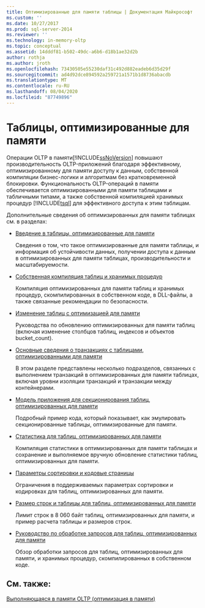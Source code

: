 ```yaml
---
title: Оптимизированные для памяти таблицы | Документация Майкрософт
ms.custom: ''
ms.date: 10/27/2017
ms.prod: sql-server-2014
ms.reviewer: ''
ms.technology: in-memory-oltp
ms.topic: conceptual
ms.assetid: 14dddf81-b502-49dc-a6b6-d18b1ae32d2b
author: rothja
ms.author: jroth
ms.openlocfilehash: 73430505e55230daf31c492d882eadeb6d35d29f
ms.sourcegitcommit: ad4d92dce894592a259721a1571b1d8736abacdb
ms.translationtype: MT
ms.contentlocale: ru-RU
ms.lasthandoff: 08/04/2020
ms.locfileid: "87749896"
---
```

# <a name="memory-optimized-tables"></a>Таблицы, оптимизированные для памяти
  Операции OLTP в памяти[!INCLUDE[ssNoVersion](../../includes/ssnoversion-md.md)] повышают производительность OLTP-приложений благодаря эффективному, оптимизированному для памяти доступу к данным, собственной компиляции бизнес-логики и алгоритмам без кратковременной блокировки. Функциональность OLTP-операций в памяти обеспечивается оптимизированными для памяти таблицами и табличными типами, а также собственной компиляцией хранимых процедур [!INCLUDE[tsql](../../includes/tsql-md.md)] для эффективного доступа к этим таблицам.  
  
 Дополнительные сведения об оптимизированных для памяти таблицах см. в разделах:  
  
-   [Введение в таблицы, оптимизированные для памяти](memory-optimized-tables.md)  
  
     Сведения о том, что такое оптимизированные для памяти таблицы, и информация об устойчивости данных, получении доступа к данным в оптимизированных для памяти таблицах, производительности и масштабируемости.  
  
-   [Собственная компиляция таблиц и хранимых процедур](../in-memory-oltp/natively-compiled-stored-procedures.md)  
  
     Компиляция оптимизированных для памяти таблиц и хранимых процедур, скомпилированных в собственном коде, в DLL-файлы, а также связанные рекомендации по безопасности.  
  
-   [Изменение таблиц с оптимизацией для памяти](altering-memory-optimized-tables.md)  
  
     Руководства по обновлению оптимизированных для памяти таблиц (включая изменение столбцов таблиц, индексов и объектов bucket_count).  
  
-   [Основные сведения о транзакциях с таблицами, оптимизированными для памяти](../../database-engine/understanding-transactions-on-memory-optimized-tables.md)  
  
     В этом разделе представлены несколько подразделов, связанных с выполнением транзакций в оптимизированных для памяти таблицах, включая уровни изоляции транзакций и транзакции между контейнерами.  
  
-   [Модель приложения для секционирования таблиц, оптимизированных для памяти](application-pattern-for-partitioning-memory-optimized-tables.md)  
  
     Подробный пример кода, который показывает, как эмулировать секционированные таблицы, оптимизированные для памяти.  
  
-   [Статистика для таблиц, оптимизированных для памяти](statistics-for-memory-optimized-tables.md)  
  
     Компиляция статистики в оптимизированных для памяти таблицах и сохранение и выполняемое вручную обновление статистики таблиц, оптимизированных для памяти.  
  
-   [Параметры сортировки и кодовые страницы](../../database-engine/collations-and-code-pages.md)  
  
     Ограничения в поддерживаемых параметрах сортировки и кодировках для таблиц, оптимизированных для памяти.  
  
-   [Размер строк и таблицы для таблиц, оптимизированных для памяти](table-and-row-size-in-memory-optimized-tables.md)  
  
     Лимит строк в 8 060 байт таблиц, оптимизированных для памяти, и пример расчета таблицы и размеров строк.  
  
-   [Руководство по обработке запросов для таблиц, оптимизированных для памяти](a-guide-to-query-processing-for-memory-optimized-tables.md)  
  
     Обзор обработки запросов для таблиц, оптимизированных для памяти, и хранимых процедур, скомпилированных в собственном коде.  
  
## <a name="see-also"></a>См. также:  
 [Выполняющаяся в памяти OLTP (оптимизация в памяти)](in-memory-oltp-in-memory-optimization.md)  
  
  
